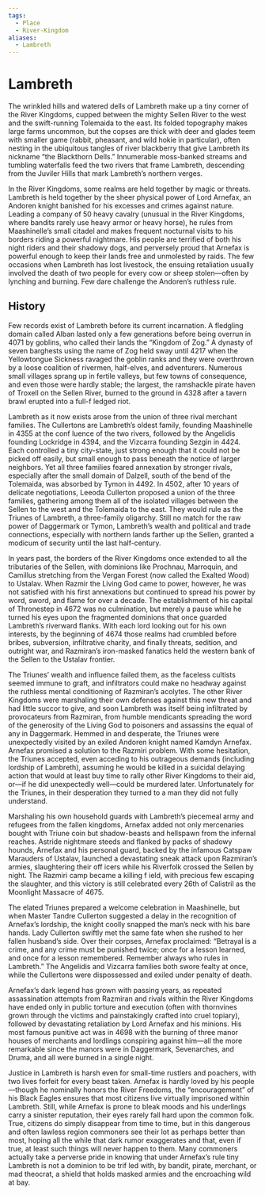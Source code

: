 ```yaml
---
tags:
  - Place
  - River-Kingdom
aliases:
  - Lambreth
---
```

# Lambreth
The wrinkled hills and watered dells of Lambreth make up a tiny corner of the River Kingdoms, cupped between the mighty Sellen River to the west and the swift-running Tolemaida to the east. Its folded topography makes large farms uncommon, but the copses are thick with deer and glades teem with smaller game (rabbit, pheasant, and wild hokie in particular), often nesting in the ubiquitous tangles of river blackberry that give Lambreth its nickname “the Blackthorn Dells.” Innumerable moss-banked streams and tumbling waterfalls feed the two rivers that frame Lambreth, descending from the Juviler Hills that mark Lambreth’s northern verges.

In the River Kingdoms, some realms are held together by magic or threats. Lambreth is held together by the sheer physical power of Lord Arnefax, an Andoren knight banished for his excesses and crimes against nature. Leading a company of 50 heavy cavalry (unusual in the River Kingdoms, where bandits rarely use heavy armor or heavy horse), he rules from Maashinelle’s small citadel and makes frequent nocturnal visits to his borders riding a powerful nightmare. His people are terrified of both his night riders and their shadowy dogs, and perversely proud that Arnefax is powerful enough to keep their lands free and unmolested by raids. The few occasions when Lambreth has lost livestock, the ensuing retaliation usually involved the death of two people for every cow or sheep stolen—often by lynching and burning. Few dare challenge the Andoren’s ruthless rule.
## History
Few records exist of Lambreth before its current incarnation. A fledgling domain called Alban lasted only a few generations before being overrun in 4071 by goblins, who called their lands the “Kingdom of Zog.” A dynasty of seven barghests using the name of Zog held sway until 4217 when the Yellowtongue Sickness ravaged the goblin ranks and they were overthrown by a loose coalition of rivermen, half-elves, and adventurers. Numerous small villages sprang up in fertile valleys, but few towns of consequence, and even those were hardly stable; the largest, the ramshackle pirate haven of Troxell on the Sellen River, burned to the ground in 4328 after a tavern brawl erupted into a full-f ledged riot.

Lambreth as it now exists arose from the union of three rival merchant families. The Cullertons are Lambreth’s oldest family, founding Maashinelle in 4355 at the conf luence of the two rivers, followed by the Angelidis founding Lockridge in 4394, and the Vizcarra founding Sezgin in 4424. Each controlled a tiny city-state, just strong enough that it could not be picked off easily, but small enough to pass beneath the notice of larger neighbors. Yet all three families feared annexation by stronger rivals, especially after the small domain of Dalzell, south of the bend of the Tolemaida, was absorbed by Tymon in 4492. In 4502, after 10 years of delicate negotiations, Leeoda Cullerton proposed a union of the three families, gathering among them all of the isolated villages between the Sellen to the west and the Tolemaida to the east. They would rule as the Triunes of Lambreth, a three-family oligarchy. Still no match for the raw power of Daggermark or Tymon, Lambreth’s wealth and political and trade connections, especially with northern lands farther up the Sellen, granted a modicum of security until the last half-century.

In years past, the borders of the River Kingdoms once extended to all the tributaries of the Sellen, with dominions like Prochnau, Marroquin, and Camillus stretching from the Vergan Forest (now called the Exalted Wood) to Ustalav. When Razmir the Living God came to power, however, he was not satisfied with his first annexations but continued to spread his power by word, sword, and flame for over a decade. The establishment of his capital of Thronestep in 4672 was no culmination, but merely a pause while he turned his eyes upon the fragmented dominions that once guarded Lambreth’s riverward flanks. With each lord looking out for his own interests, by the beginning of 4674 those realms had crumbled before bribes, subversion, infiltrative charity, and finally threats, sedition, and outright war, and Razmiran’s iron-masked fanatics held the western bank of the Sellen to the Ustalav frontier.

The Triunes’ wealth and influence failed them, as the faceless cultists seemed immune to graft, and infiltrators could make no headway against the ruthless mental conditioning of Razmiran’s acolytes. The other River Kingdoms were marshaling their own defenses against this new threat and had little succor to give, and soon Lambreth was itself being infiltrated by provocateurs from Razmiran, from humble mendicants spreading the word of the generosity of the Living God to poisoners and assassins the equal of any in Daggermark. Hemmed in and desperate, the Triunes were unexpectedly visited by an exiled Andoren knight named Kamdyn Arnefax. Arnefax promised a solution to the Razmiri problem. With some hesitation, the Triunes accepted, even acceding to his outrageous demands (including lordship of Lambreth), assuming he would be killed in a suicidal delaying action that would at least buy time to rally other River Kingdoms to their aid, or—if he did unexpectedly well—could be murdered later. Unfortunately for the Triunes, in their desperation they turned to a man they did not fully understand.

Marshaling his own household guards with Lambreth’s piecemeal army and refugees from the fallen kingdoms, Arnefax added not only mercenaries bought with Triune coin but shadow-beasts and hellspawn from the infernal reaches. Astride nightmare steeds and flanked by packs of shadowy hounds, Arnefax and his personal guard, backed by the infamous Catspaw Marauders of Ustalav, launched a devastating sneak attack upon Razmiran’s armies, slaughtering their off icers while his Riverfolk crossed the Sellen by night. The Razmiri camp became a killing f ield, with precious few escaping the slaughter, and this victory is still celebrated every 26th of Calistril as the Moonlight Massacre of 4675.

The elated Triunes prepared a welcome celebration in Maashinelle, but when Master Tandre Cullerton suggested a delay in the recognition of Arnefax’s lordship, the knight coolly snapped the man’s neck with his bare hands. Lady Cullerton swiftly met the same fate when she rushed to her fallen husband’s side. Over their corpses, Arnefax proclaimed: “Betrayal is a crime, and any crime must be punished twice; once for a lesson learned, and once for a lesson remembered. Remember always who rules in Lambreth.” The Angelidis and Vizcarra families both swore fealty at once, while the Cullertons were dispossessed and exiled under penalty of death.

Arnefax’s dark legend has grown with passing years, as repeated assassination attempts from Razmiran and rivals within the River Kingdoms have ended only in public torture and execution (often with thornvines grown through the victims and painstakingly crafted into cruel topiary), followed by devastating retaliation by Lord Arnefax and his minions. His most famous punitive act was in 4698 with the burning of three manor houses of merchants and lordlings conspiring against him—all the more remarkable since the manors were in Daggermark, Sevenarches, and Druma, and all were burned in a single night.

Justice in Lambreth is harsh even for small-time rustlers and poachers, with two lives forfeit for every beast taken. Arnefax is hardly loved by his people—though he nominally honors the River Freedoms, the “encouragement” of his Black Eagles ensures that most citizens live virtually imprisoned within Lambreth. Still, while Arnefax is prone to bleak moods and his underlings carry a sinister reputation, their eyes rarely fall hard upon the common folk. True, citizens do simply disappear from time to time, but in this dangerous and often lawless region commoners see their lot as perhaps better than most, hoping all the while that dark rumor exaggerates and that, even if true, at least such things will never happen to them. Many commoners actually take a perverse pride in knowing that under Arnefax’s rule tiny Lambreth is not a dominion to be trif led with, by bandit, pirate, merchant, or mad theocrat, a shield that holds masked armies and the encroaching wild at bay.